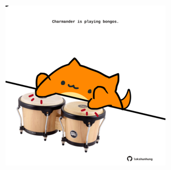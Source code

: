 <!-- built at 23/08/2022, 01:29:16 UTC -->
<p align="center">
  <img width="500" height="500" src="./ReadmeImage.svg">
</p>
